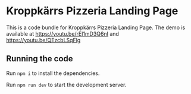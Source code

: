 
  # Kroppkärrs Pizzeria Landing Page

  This is a code bundle for Kroppkärrs Pizzeria Landing Page. The demo is available at https://youtu.be/rEl1mD3Q6nI
  and https://youtu.be/QEzcbLSqFlg

  ## Running the code

  Run `npm i` to install the dependencies.

  Run `npm run dev` to start the development server.
  
